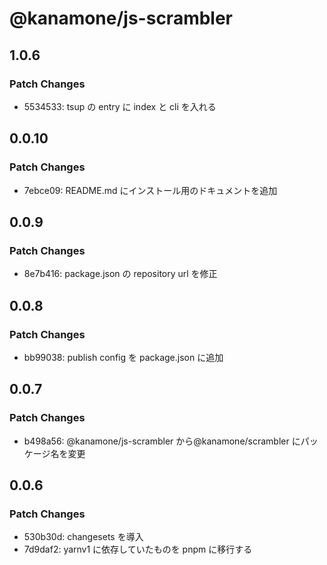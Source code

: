 # @kanamone/js-scrambler

## 1.0.6

### Patch Changes

- 5534533: tsup の entry に index と cli を入れる

## 0.0.10

### Patch Changes

- 7ebce09: README.md にインストール用のドキュメントを追加

## 0.0.9

### Patch Changes

- 8e7b416: package.json の repository url を修正

## 0.0.8

### Patch Changes

- bb99038: publish config を package.json に追加

## 0.0.7

### Patch Changes

- b498a56: @kanamone/js-scrambler から@kanamone/scrambler にパッケージ名を変更

## 0.0.6

### Patch Changes

- 530b30d: changesets を導入
- 7d9daf2: yarnv1 に依存していたものを pnpm に移行する
